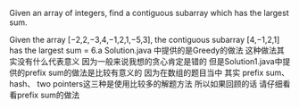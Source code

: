 Given an array of integers, find a contiguous subarray which has the largest sum.

Given the array [−2,2,−3,4,−1,2,1,−5,3], the contiguous subarray [4,−1,2,1] has the largest sum = 6.a
Solution.java 中提供的是Greedy的做法 这种做法其实没有什么代表意义 因为一般来说我想的贪心肯定是错的 但是Solution1.java中提供的prefix sum的做法是比较有意义的 因为在数组的题目当中 其实 prefix sum、 hash、 two pointers这三种是使用比较多的解题方法 所以如果回顾的话 请仔细看看prefix sum的做法
